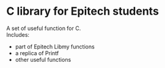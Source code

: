 # C library for Epitech students

A set of useful function for C.</br>
Includes:
- part of Epitech Libmy functions
- a replica of Printf
- other useful functions
